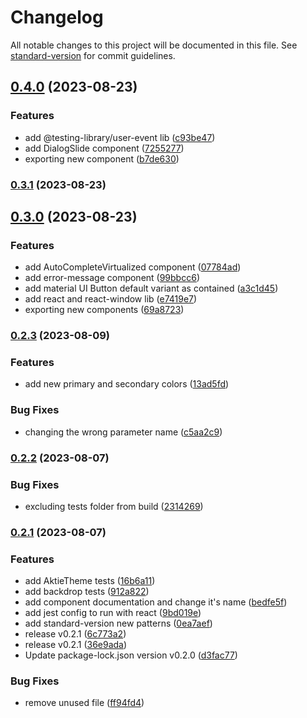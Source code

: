 # Changelog

All notable changes to this project will be documented in this file. See [standard-version](https://github.com/conventional-changelog/standard-version) for commit guidelines.

## [0.4.0](https://github.com/Coaktion/aktie-mui/compare/v0.3.1...v0.4.0) (2023-08-23)


### Features

* add @testing-library/user-event lib ([c93be47](https://github.com/Coaktion/aktie-mui/commit/c93be47a1ddf938efec8cbfda0f712e3b93b976f))
* add DialogSlide component ([7255277](https://github.com/Coaktion/aktie-mui/commit/725527724f18786c0485311bb379a9c4545f51f4))
* exporting new component ([b7de630](https://github.com/Coaktion/aktie-mui/commit/b7de630d28012a3438d06680cf6ce951f6c87f62))

### [0.3.1](https://github.com/Coaktion/aktie-mui/compare/v0.3.0...v0.3.1) (2023-08-23)

## [0.3.0](https://github.com/Coaktion/aktie-mui/compare/v0.2.3...v0.3.0) (2023-08-23)


### Features

* add AutoCompleteVirtualized component ([07784ad](https://github.com/Coaktion/aktie-mui/commit/07784ad62fdaad04537d8880f01c778745b7b5a1))
* add error-message component ([99bbcc6](https://github.com/Coaktion/aktie-mui/commit/99bbcc66726811245f8015922799482b5ef195de))
* add material UI Button default variant as contained ([a3c1d45](https://github.com/Coaktion/aktie-mui/commit/a3c1d456000b1a5d0d3bc5452245861b97eca09c))
* add react and react-window lib ([e7419e7](https://github.com/Coaktion/aktie-mui/commit/e7419e700002eb65d0bc55b4bdbf8b95cfd9ebd8))
* exporting new components ([69a8723](https://github.com/Coaktion/aktie-mui/commit/69a87236c8bcd21ef10726ffac25bbfeee7ef308))

### [0.2.3](https://github.com/Coaktion/aktie-mui/compare/v0.2.2...v0.2.3) (2023-08-09)


### Features

* add new primary and secondary colors ([13ad5fd](https://github.com/Coaktion/aktie-mui/commit/13ad5fd97635f4478aec5f62a7de62a625d71137))


### Bug Fixes

* changing the wrong parameter name ([c5aa2c9](https://github.com/Coaktion/aktie-mui/commit/c5aa2c9ab868325d3e27ad604e9ce03f6a4299a0))

### [0.2.2](https://github.com/Coaktion/aktie-mui/compare/v0.2.1...v0.2.2) (2023-08-07)


### Bug Fixes

* excluding tests folder from build ([2314269](https://github.com/Coaktion/aktie-mui/commit/2314269033e843919c27df7ec702dd89231fb55c))

### [0.2.1](https://github.com/Coaktion/aktie-mui/compare/v0.2.0...v0.2.1) (2023-08-07)


### Features

* add AktieTheme tests ([16b6a11](https://github.com/Coaktion/aktie-mui/commit/16b6a11afd8423397df070a4508eee01003b0d69))
* add backdrop tests ([912a822](https://github.com/Coaktion/aktie-mui/commit/912a82286366e1b3b92ea107694de8917d52b60f))
* add component documentation and change it's name ([bedfe5f](https://github.com/Coaktion/aktie-mui/commit/bedfe5f83f510275f2e9ea906ae761832452a1b7))
* add jest config to run with react ([9bd019e](https://github.com/Coaktion/aktie-mui/commit/9bd019e3ef200ecf972d16955ecb8be1d4828c8b))
* add standard-version new patterns ([0ea7aef](https://github.com/Coaktion/aktie-mui/commit/0ea7aefe6469831264e5baba74f40d60ea10f251))
* release v0.2.1 ([6c773a2](https://github.com/Coaktion/aktie-mui/commit/6c773a2bb4b169a2dcec73ad92b92256fea15e70))
* release v0.2.1 ([36e9ada](https://github.com/Coaktion/aktie-mui/commit/36e9ada442e9ffca90d9276d14dcab7ef0946fa9))
* Update package-lock.json version v0.2.0 ([d3fac77](https://github.com/Coaktion/aktie-mui/commit/d3fac77d11068f566bd6243191927dda150f0b86))


### Bug Fixes

* remove unused file ([ff94fd4](https://github.com/Coaktion/aktie-mui/commit/ff94fd412a394e0ab921d33016e4ec3429f90727))
